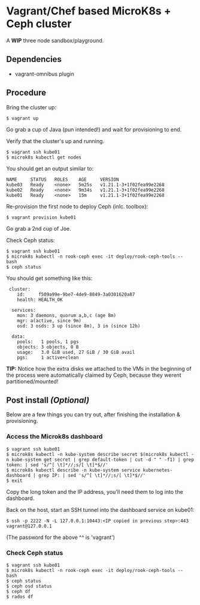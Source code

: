 # Vagrant/Chef based MicroK8s + Ceph cluster #

A **WIP** three node sandbox/playground.

## Dependencies
- vagrant-omnibus plugin

## Procedure

Bring the cluster up:

```shell
$ vagrant up
```

Go grab a cup of Java (pun intended!) and wait for provisioning to end.

Verify that the cluster's up and running.

```shell
$ vagrant ssh kube01
$ microk8s kubectl get nodes
```

You should get an output similar to:
```shell
NAME     STATUS   ROLES    AGE     VERSION
kube03   Ready    <none>   5m25s   v1.21.1-3+1f02fea99e2268
kube02   Ready    <none>   9m34s   v1.21.1-3+1f02fea99e2268
kube01   Ready    <none>   15m     v1.21.1-3+1f02fea99e2268 
```

Re-provision the first node to deploy Ceph (inlc. toolbox):

```shell
$ vagrant provision kube01
```

Go grab a 2nd cup of Joe.

Check Ceph status:

```shell
$ vagrant ssh kube01
$ microk8s kubectl -n rook-ceph exec -it deploy/rook-ceph-tools -- bash
$ ceph status
```

You should get something like this:

```shell
 cluster:
    id:     f509a99e-9be7-4de9-8849-3a0301620a87
    health: HEALTH_OK
 
  services:
    mon: 3 daemons, quorum a,b,c (age 8m)
    mgr: a(active, since 9m)
    osd: 3 osds: 3 up (since 8m), 3 in (since 12h)
 
  data:
    pools:   1 pools, 1 pgs
    objects: 3 objects, 0 B
    usage:   3.0 GiB used, 27 GiB / 30 GiB avail
    pgs:     1 active+clean
```

**TIP:** Notice how the extra disks we attached to the VMs in the beginning of the process were automatically claimed by Ceph, because they werent partitioned/mounted! 

## Post install *(Optional)* 

Below are a few things you can try out, after finishing the installation & provisioning.

### Access the Microk8s dashboard

```shell
$ vagrant ssh kube01
$ microk8s kubectl -n kube-system describe secret $(microk8s kubectl -n kube-system get secret | grep default-token | cut -d " " -f1) | grep token: | sed 's/^[ \t]*//;s/[ \t]*$//'
$ microk8s kubectl describe -n kube-system service kubernetes-dashboard | grep IP: | sed 's/^[ \t]*//;s/[ \t]*$//'
$ exit
```
Copy the long token and the IP address,  you'll need them to log into the dashboard.

Back on the host, start an SSH tunnel into the dashboard service on kube01:
```shell
$ ssh -p 2222 -N -L 127.0.0.1:10443:<IP copied in previous step>:443 vagrant@127.0.0.1
```
(The password for the above ^^ is 'vagrant')


### Check Ceph status

```shell
$ vagrant ssh kube01
$ microk8s kubectl -n rook-ceph exec -it deploy/rook-ceph-tools -- bash
$ ceph status
$ ceph osd status
$ ceph df
$ rados df
```
